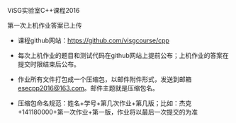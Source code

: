 ViSG实验室C++课程2016       

第一次上机作业答案已上传

* 课程github网站：https://github.com/visgcourse/cpp

* 每次上机作业的题目和测试代码在github网站上提前公布；上机作业的答案在提交时限结束后公布。

* 作业所有文件打包成一个压缩包，以邮件附件形式，发送到邮箱 esecpp2016@163.com。邮件主题就是压缩包名。

* 压缩包命名规范：姓名+学号+第几次作业+第几版；比如：杰克+141180000+第一次作业+第一版，作业将以最后一次提交的为准
